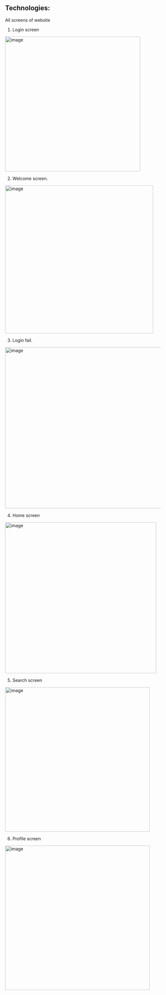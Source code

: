 
Technologies:
- 
All screens of website
1) Login screen
<img width="437" alt="image" src="https://github.com/user-attachments/assets/64da0cde-96f8-4fda-942f-b98bde5df855">

2) Welcome screen.
<img width="479" alt="image" src="https://github.com/user-attachments/assets/d9e80051-026f-4292-a1da-db3ad3fa9f95">

3) Login fail.
<img width="522" alt="image" src="https://github.com/user-attachments/assets/2df369b1-da0d-44ce-a45a-193cda34b32d">

4) Home screen
<img width="489" alt="image" src="https://github.com/user-attachments/assets/8d0335e6-17c7-42cb-a21a-2031c361b2a4">

5) Search screen
<img width="468" alt="image" src="https://github.com/user-attachments/assets/018cb553-fc89-4c37-929b-b24437f99598">

6) Profile screen
<img width="468" alt="image" src="https://github.com/user-attachments/assets/6e0ad2b5-701c-412b-a93f-3b3c802fbecf">


